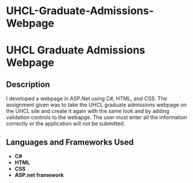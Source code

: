 # UHCL-Graduate-Admissions-Webpage
<h1>UHCL Graduate Admissions Webpage</h1>

<h2>Description</h2>
I developed a webpage in ASP.Net using C#, HTML, and CSS. The assignment given was to take the UHCL graduate admissions webpage on the UHCL site and create it again with the same look and by adding validation controls to the webapge. The user must enter all the information correctly or the application will not be submitted.
<br />


<h2>Languages and Frameworks Used</h2>

- <b>C#</b>
- <b>HTML</b> 
- <b>CSS</b>
- <b>ASP.net framework</b>
